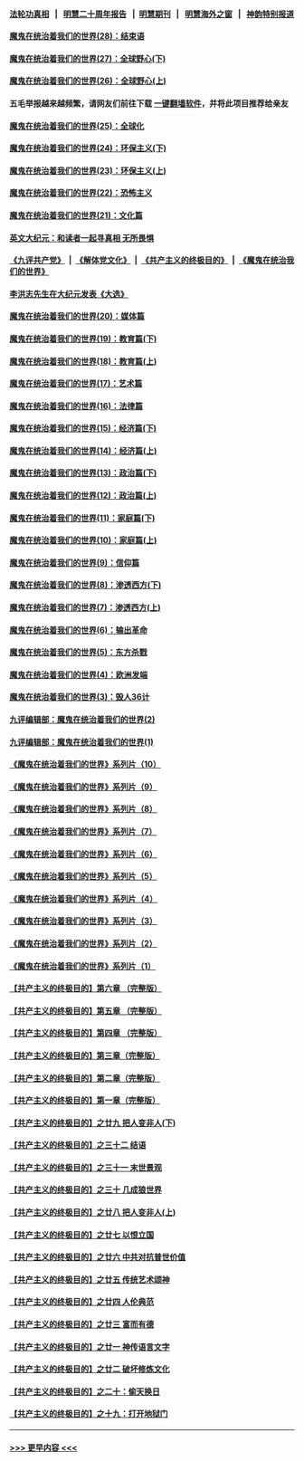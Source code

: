 #### [法轮功真相](https://github.com/gfw-breaker/truth/blob/master/README.md?t=0) &nbsp;&nbsp;|&nbsp;&nbsp; [明慧二十周年报告](https://github.com/gfw-breaker/mh-reports/blob/master/README.md?t=0) &nbsp;&nbsp;|&nbsp;&nbsp;[明慧期刊](https://github.com/gfw-breaker/mh-qikan) &nbsp;&nbsp;|&nbsp;&nbsp; [明慧海外之窗](https://github.com/gfw-breaker/mh-news/blob/master/README.md?t=0) &nbsp;&nbsp;|&nbsp;&nbsp; [神韵特别报道](https://github.com/gfw-breaker/mh-news/blob/master/shenyun.md?t=0)
#### [魔鬼在统治着我们的世界(28)：结束语](../pages/nsc422/n10936246.md?t=06140802) 
#### [魔鬼在统治着我们的世界(27)：全球野心(下)](../pages/nsc422/n10928319.md?t=06140802) 
#### [魔鬼在统治着我们的世界(26)：全球野心(上)](../pages/nsc422/n10900318.md?t=06140802) 
#### 五毛举报越来越频繁，请网友们前往下载 [一键翻墙软件](https://github.com/gfw-breaker/ssr-accounts)，并将此项目推荐给亲友
#### [魔鬼在统治着我们的世界(25)：全球化](../pages/nsc422/n10788205.md?t=06140802) 
#### [魔鬼在统治着我们的世界(24)：环保主义(下)](../pages/nsc422/n10695307.md?t=06140802) 
#### [魔鬼在统治着我们的世界(23)：环保主义(上)](../pages/nsc422/n10688613.md?t=06140802) 
#### [魔鬼在统治着我们的世界(22)：恐怖主义](../pages/nsc422/n10614727.md?t=06140802) 
#### [魔鬼在统治着我们的世界(21)：文化篇](../pages/nsc422/n10597706.md?t=06140802) 
#### [英文大纪元：和读者一起寻真相 无所畏惧](../pages/nsc422/n12542027.md?t=06140802) 
#### [《九评共产党》](https://github.com/begood0513/9ping.md/blob/master/README.md) &nbsp;|&nbsp; [《解体党文化》](../../../../jtdwh.md/blob/master/README.md)  &nbsp;|&nbsp; [《共产主义的终极目的》](../../../../gczydzjmd.md/blob/master/README.md) &nbsp;|&nbsp; [《魔鬼在统治我们的世界》](../../../../mgztzwmdsj.md/blob/master/README.md) 
#### [李洪志先生在大纪元发表《大选》](../pages/nsc422/n12534746.md?t=06140802) 
#### [魔鬼在统治着我们的世界(20)：媒体篇](../pages/nsc422/n10586579.md?t=06140802) 
#### [魔鬼在统治着我们的世界(19)：教育篇(下)](../pages/nsc422/n10564808.md?t=06140802) 
#### [魔鬼在统治着我们的世界(18)：教育篇(上)](../pages/nsc422/n10526970.md?t=06140802) 
#### [魔鬼在统治着我们的世界(17)：艺术篇](../pages/nsc422/n10499093.md?t=06140802) 
#### [魔鬼在统治着我们的世界(16)：法律篇](../pages/nsc422/n10485969.md?t=06140802) 
#### [魔鬼在统治着我们的世界(15)：经济篇(下)](../pages/nsc422/n10469975.md?t=06140802) 
#### [魔鬼在统治着我们的世界(14)：经济篇(上)](../pages/nsc422/n10457370.md?t=06140802) 
#### [魔鬼在统治着我们的世界(13)：政治篇(下)](../pages/nsc422/n10448270.md?t=06140802) 
#### [魔鬼在统治着我们的世界(12)：政治篇(上)](../pages/nsc422/n10444576.md?t=06140802) 
#### [魔鬼在统治着我们的世界(11)：家庭篇(下)](../pages/nsc422/n10440961.md?t=06140802) 
#### [魔鬼在统治着我们的世界(10)：家庭篇(上)](../pages/nsc422/n10435448.md?t=06140802) 
#### [魔鬼在统治着我们的世界(9)：信仰篇](../pages/nsc422/n10432159.md?t=06140802) 
#### [魔鬼在统治着我们的世界(8)：渗透西方(下)](../pages/nsc422/n10429603.md?t=06140802) 
#### [魔鬼在统治着我们的世界(7)：渗透西方(上)](../pages/nsc422/n10426013.md?t=06140802) 
#### [魔鬼在统治着我们的世界(6)：输出革命](../pages/nsc422/n10421536.md?t=06140802) 
#### [魔鬼在统治着我们的世界(5)：东方杀戮](../pages/nsc422/n10417707.md?t=06140802) 
#### [魔鬼在统治着我们的世界(4)：欧洲发端](../pages/nsc422/n10414890.md?t=06140802) 
#### [魔鬼在统治着我们的世界(3)：毁人36计](../pages/nsc422/n10411583.md?t=06140802) 
#### [九评编辑部：魔鬼在统治着我们的世界(2)](../pages/nsc422/n10410036.md?t=06140802) 
#### [九评编辑部：魔鬼在统治着我们的世界(1)](../pages/nsc422/n10406825.md?t=06140802) 
#### [《魔鬼在统治着我们的世界》系列片（10）](../pages/nsc422/n12292670.md?t=06140802) 
#### [《魔鬼在统治着我们的世界》系列片（9）](../pages/nsc422/n12290859.md?t=06140802) 
#### [《魔鬼在统治着我们的世界》系列片（8）](../pages/nsc422/n12287445.md?t=06140802) 
#### [《魔鬼在统治着我们的世界》系列片（7）](../pages/nsc422/n12283425.md?t=06140802) 
#### [《魔鬼在统治着我们的世界》系列片（6）](../pages/nsc422/n12282314.md?t=06140802) 
#### [《魔鬼在统治着我们的世界》系列片（5）](../pages/nsc422/n12281419.md?t=06140802) 
#### [《魔鬼在统治着我们的世界》系列片（4）](../pages/nsc422/n12274024.md?t=06140802) 
#### [《魔鬼在统治着我们的世界》系列片（3）](../pages/nsc422/n12271322.md?t=06140802) 
#### [《魔鬼在统治着我们的世界》系列片（2）](../pages/nsc422/n12269049.md?t=06140802) 
#### [《魔鬼在统治着我们的世界》系列片（1）](../pages/nsc422/n12267575.md?t=06140802) 
#### [【共产主义的终极目的】第六章 （完整版）](../pages/nsc422/n11428913.md?t=06140802) 
#### [【共产主义的终极目的】第五章 （完整版）](../pages/nsc422/n11428912.md?t=06140802) 
#### [【共产主义的终极目的】第四章 （完整版）](../pages/nsc422/n11428907.md?t=06140802) 
#### [【共产主义的终极目的】第三章（完整版）](../pages/nsc422/n11428848.md?t=06140802) 
#### [【共产主义的终极目的】第二章（完整版）](../pages/nsc422/n11428831.md?t=06140802) 
#### [【共产主义的终极目的】第一章（完整版）](../pages/nsc422/n11417651.md?t=06140802) 
#### [【共产主义的终极目的】之廿九 把人变非人(下)](../pages/nsc422/n11344140.md?t=06140802) 
#### [【共产主义的终极目的】之三十二 结语](../pages/nsc422/n11360535.md?t=06140802) 
#### [【共产主义的终极目的】之三十一 末世景观](../pages/nsc422/n11351129.md?t=06140802) 
#### [【共产主义的终极目的】之三十 几成狼世界](../pages/nsc422/n11348280.md?t=06140802) 
#### [【共产主义的终极目的】之廿八 把人变非人(上)](../pages/nsc422/n11340492.md?t=06140802) 
#### [【共产主义的终极目的】之廿七 以恨立国](../pages/nsc422/n11336944.md?t=06140802) 
#### [【共产主义的终极目的】之廿六 中共对抗普世价值](../pages/nsc422/n11324785.md?t=06140802) 
#### [【共产主义的终极目的】之廿五 传统艺术颂神](../pages/nsc422/n11296396.md?t=06140802) 
#### [【共产主义的终极目的】之廿四 人伦典范](../pages/nsc422/n11296397.md?t=06140802) 
#### [【共产主义的终极目的】之廿三 富而有德](../pages/nsc422/n11283598.md?t=06140802) 
#### [【共产主义的终极目的】之廿一 神传语言文字](../pages/nsc422/n11263265.md?t=06140802) 
#### [【共产主义的终极目的】之廿二 破坏修炼文化](../pages/nsc422/n11245728.md?t=06140802) 
#### [【共产主义的终极目的】之二十：偷天换日](../pages/nsc422/n11238846.md?t=06140802) 
#### [【共产主义的终极目的】之十九：打开地狱门](../pages/nsc422/n11206376.md?t=06140802) 

----
#### [ >>> 更早内容 <<< ](../indexes/nsc422-earlier.md)
